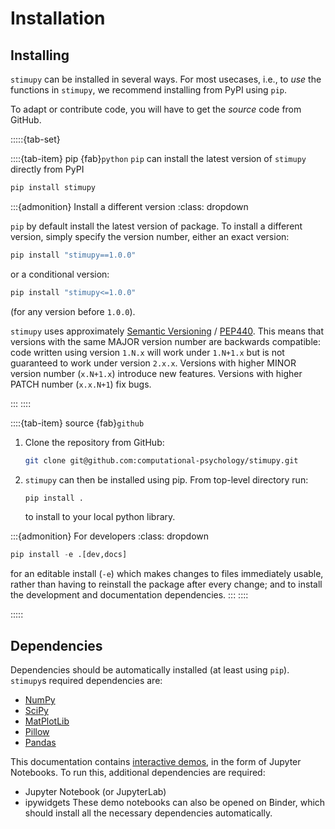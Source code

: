 # Installation

## Installing

`stimupy` can be installed in several ways.
For most usecases, i.e., to _use_ the functions in `stimupy`,
we recommend installing from PyPI using `pip`.

To adapt or contribute code, you will have to get the _source_ code from GitHub.

:::::{tab-set}

::::{tab-item} pip {fab}`python`
`pip` can install the latest version of `stimupy` directly from PyPI

```python
pip install stimupy
```

:::{admonition} Install a different version
    :class: dropdown

`pip` by default install the latest version of package.
To install a different version, simply specify the version number,
either an exact version:
```python
pip install "stimupy==1.0.0"
```
or a conditional version:
```python
pip install "stimupy<=1.0.0"
```
(for any version before `1.0.0`).

`stimupy` uses approximately [Semantic Versioning](https://semver.org/) /
[PEP440](https://peps.python.org/pep-0440/).
This means that versions with the same MAJOR version number are backwards compatible:
code written using version `1.N.x` will work under `1.N+1.x`
but is not guaranteed to work under version `2.x.x`.
Versions with higher MINOR version number (`x.N+1.x`) introduce new features.
Versions with higher PATCH number (`x.x.N+1`) fix bugs.

:::
::::


::::{tab-item} source {fab}`github`

1. Clone the repository from GitHub:

    ```bash
    git clone git@github.com:computational-psychology/stimupy.git
    ```

2. `stimupy` can then be installed using pip.
    From top-level directory run:

    ```python
    pip install .
    ```

    to install to your local python library.

:::{admonition} For developers
    :class: dropdown

```python
pip install -e .[dev,docs]
```

for an editable install (`-e`) which makes changes to files immediately usable,
rather than having to reinstall the package after every change;
and to install the development and documentation dependencies.
:::
::::

:::::


## Dependencies
Dependencies should be automatically installed (at least using `pip`).
`stimupy`s required dependencies are:
- [NumPy](numpy)
- [SciPy](scipy)
- [MatPlotLib](matplotlib)
- [Pillow](pillow)
- [Pandas](pandas)

This documentation contains [interactive demos](../reference/demos),
in the form of Jupyter Notebooks.
To run this, additional dependencies are required:
  - Jupyter Notebook (or JupyterLab)
  - ipywidgets
These demo notebooks can also be opened on Binder,
which should install all the necessary dependencies automatically.